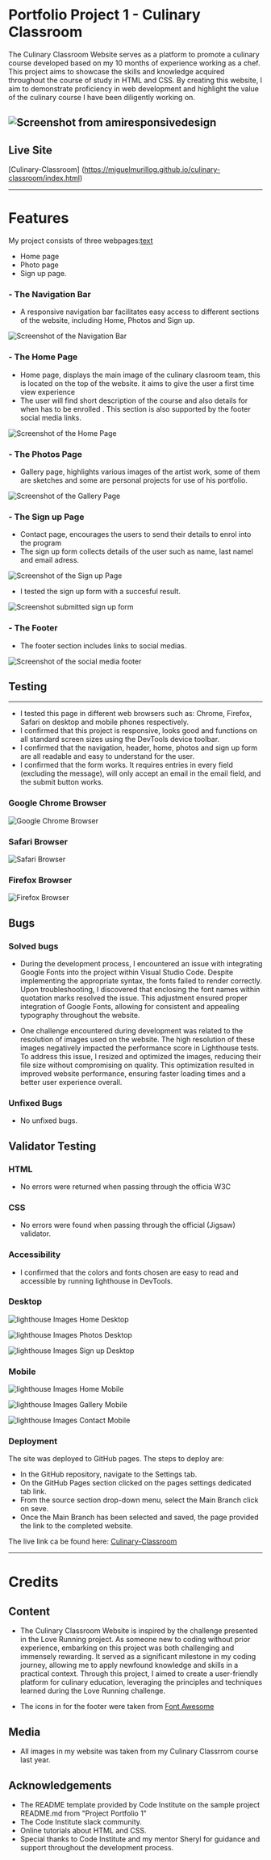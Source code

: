 # Portfolio Project 1 - Culinary Classroom



The Culinary Classroom Website serves as a platform to promote a culinary course developed based on my 10 months of experience working as a chef. This project aims to showcase the skills and knowledge acquired throughout the course of study in HTML and CSS. By creating this website, I aim to demonstrate proficiency in web development and highlight the value of the culinary course I have been diligently working on.

![Screenshot from amiresponsivedesign](docs/iam-responsive.png)
---

## Live Site

[Culinary-Classroom] (https://miguelmurillog.github.io/culinary-classroom/index.html)

---
# Features


My project consists of three webpages:[text](https://chat.openai.com/c/e01568c9-add5-4274-9410-554186b04a00)

- Home page
- Photo page
- Sign up page.

### - The Navigation Bar

- A responsive navigation bar facilitates easy access to different sections of the website, including Home, Photos and  Sign up.

![Screenshot of the Navigation Bar](docs/nav-bar.png)

### - The Home Page

- Home page, displays the main image of the culinary clasroom team, this is located on the top of the website. it aims to give the user a first time view experience 
- The user will find short description of the course and also details for when has to be enrolled . This section is also supported by the footer social media links.

![Screenshot of the Home Page](docs/home-page.png)

### - The Photos Page

- Gallery page, highlights various images of the artist work, some of them are sketches and some are personal projects for use of his portfolio.

![Screenshot of the Gallery Page](docs/photo-page.png)

### - The Sign up Page

- Contact page, encourages the users to send their details to enrol into the program
- The sign up form collects details of the user such as name, last namel and email adress.

![Screenshot of the Sign up Page](docs/signup-page.png)


- I tested the sign up form with a succesful result.

![Screenshot submitted sign up form](docs/signup-form.png)


### - The Footer

- The footer section includes links to social medias.

![Screenshot of the social media footer](docs/footer.png)

## Testing
---

- I tested this page in different web browsers such as: Chrome, Firefox, Safari on desktop and mobile phones respectively.
- I confirmed that this project is responsive, looks good and functions on all standard screen sizes using the DevTools    device toolbar.
- I confirmed that the navigation, header, home, photos  and sign up form are all readable and easy to understand for the user.
- I confirmed that the form works. It requires entries in every field (excluding the message), will only accept an email in the email field, and the submit button works.

### Google Chrome Browser

![Google Chrome Browser](docs/chrome-browser.png)

### Safari Browser

![Safari Browser](docs/safari-browser.png)

### Firefox Browser

![Firefox Browser](docs/firefox-browser.png)


## Bugs

### Solved bugs

- During the development process, I encountered an issue with integrating Google Fonts into the project within Visual Studio Code. Despite implementing the appropriate syntax, the fonts failed to render correctly. Upon troubleshooting, I discovered that enclosing the font names within quotation marks resolved the issue. This adjustment ensured proper integration of Google Fonts, allowing for consistent and appealing typography throughout the website.

- One challenge encountered during development was related to the resolution of images used on the website. The high resolution of these images negatively impacted the performance score in Lighthouse tests. To address this issue, I resized and optimized the images, reducing their file size without compromising on quality. This optimization resulted in improved website performance, ensuring faster loading times and a better user experience overall.

### Unfixed Bugs

- No unfixed bugs.


## Validator Testing

### HTML

- No errors were returned when passing through the officia W3C

### CSS

- No errors were found when passing through the official (Jigsaw) validator.

### Accessibility

- I confirmed that the colors and fonts chosen are easy to read and accessible by running lighthouse in DevTools.

### Desktop

![lighthouse Images Home Desktop](docs/home-lighthouse-desktop.png)

![lighthouse Images Photos Desktop](docs/photos-lighthouse-desktop.png)

![lighthouse Images Sign up Desktop](docs/signup-lighthouse-desktop.png)

### Mobile

![lighthouse Images Home Mobile](docs/home-lighthouse-mobile.png)

![lighthouse Images Gallery Mobile](docs/gallery_page_lighthouse_mobile.png)

![lighthouse Images Contact Mobile](docs/signup-lighthouse-mobile.png)

### Deployment

The site was deployed to GitHub pages. The steps to deploy are:

- In the GitHub repository, navigate to the Settings tab.
- On the GitHub Pages section clicked on the pages settings dedicated tab link.
- From the source section drop-down menu, select the Main Branch click on seve.
- Once the Main Branch has been selected and saved, the page provided the link to the completed website.

The live link ca be found here: [Culinary-Classroom](https://miguelmurillog.github.io/culinary-classroom/index.html)

----
# Credits


## Content

- The Culinary Classroom Website is inspired by the challenge presented in the Love Running project. As someone new to coding without prior experience, embarking on this project was both challenging and immensely rewarding. It served as a significant milestone in my coding journey, allowing me to apply newfound knowledge and skills in a practical context. Through this project, I aimed to create a user-friendly platform for culinary education, leveraging the principles and techniques learned during the Love Running challenge.

- The icons in for the footer were taken from [Font Awesome](https://fontawesome.com/)

## Media

- All images in my website was taken from my Culinary Classrrom course last year.

## Acknowledgements

- The README template provided by Code Institute on the sample project README.md from "Project Portfolio 1"
- The Code Institute slack community.
- Online tutorials about HTML and CSS.
- Special thanks to Code Institute and my mentor Sheryl for guidance and support throughout the development process.
